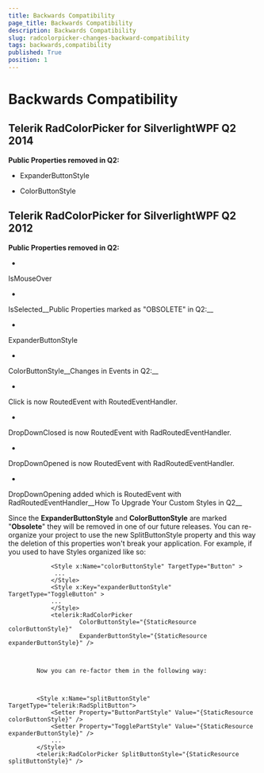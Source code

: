 ```yaml
---
title: Backwards Compatibility
page_title: Backwards Compatibility
description: Backwards Compatibility
slug: radcolorpicker-changes-backward-compatibility
tags: backwards,compatibility
published: True
position: 1
---
```


# Backwards Compatibility



## Telerik RadColorPicker for SilverlightWPF Q2 2014

__Public Properties removed in Q2:__

* ExpanderButtonStyle

* ColorButtonStyle

## Telerik RadColorPicker for SilverlightWPF Q2 2012

__Public Properties removed in Q2:__

* 

IsMouseOver

* 

IsSelected__Public Properties marked as "OBSOLETE" in Q2:__

* 

ExpanderButtonStyle

* 

ColorButtonStyle__Changes in Events in Q2:__

* 

Click is now RoutedEvent with RoutedEventHandler.

* 

DropDownClosed is now RoutedEvent with RadRoutedEventHandler.

* 

DropDownOpened is now RoutedEvent with RadRoutedEventHandler.

* 

DropDownOpening added which is RoutedEvent with RadRoutedEventHandler__How To Upgrade Your Custom Styles in Q2__

Since the __ExpanderButtonStyle__ and __ColorButtonStyle__ are marked "__Obsolete__" they will be removed in one of our future releases.
        	You can re-organize your project to use the new SplitButtonStyle property and this way the deletion of this properties won't break your application.
        	For example, if you used to have Styles organized like so:

	
        		<Style x:Name="colorButtonStyle" TargetType="Button" >
        		 ...
				</Style>
				<Style x:Key="expanderButtonStyle" TargetType="ToggleButton" >
				...
				</Style>
				<telerik:RadColorPicker 
						ColorButtonStyle="{StaticResource colorButtonStyle}"
						ExpanderButtonStyle="{StaticResource expanderButtonStyle}" />
        	


        	Now you can re-factor them in the following way:
        	

	
        	<Style x:Name="splitButtonStyle" TargetType="telerik:RadSplitButton">
				<Setter Property="ButtonPartStyle" Value="{StaticResource colorButtonStyle}" />
				<Setter Property="TogglePartStyle" Value="{StaticResource expanderButtonStyle}" />
				...
			</Style>
			<telerik:RadColorPicker SplitButtonStyle="{StaticResource splitButtonStyle}" />
        	


